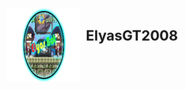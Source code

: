 <img width="150" height="150" style="float: left; margin: 0 10px 0 0;" alt="ElyasBot" src="./assets/ElyasFuture.png">  

# ElyasGT2008

